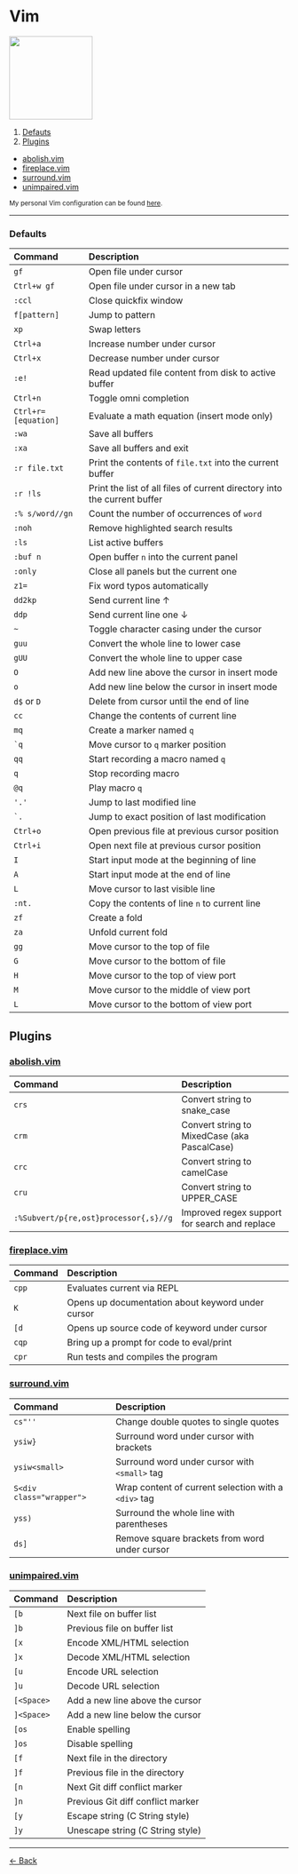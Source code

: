 [abolish]: https://github.com/tpope/vim-abolish
[fireplace]: https://github.com/tpope/vim-fireplace
[index]: https://github.com/rafaelrinaldi/cheatsheets
[surround]: https://github.com/tpope/vim-surround
[unimpaired]: https://github.com/tpope/vim-unimpaired
[vimfiles]: https://github.com/rafaelrinaldi/vimfiles

# Vim

<img src=vim.png width=150>

1. [Defauts](#1.0)
2. [Plugins](#2.0)
  * [abolish.vim](#2.1)
  * [fireplace.vim](#2.2)
  * [surround.vim](#2.3)
  * [unimpaired.vim](#2.4)

<small>My personal Vim configuration can be found [here][vimfiles].</small>

---

### <a name='1.0'></a>Defaults

| Command | Description |
| :--- | :--- |
| `gf` | Open file under cursor |
| `Ctrl+w gf` | Open file under cursor in a new tab |
| `:ccl` | Close quickfix window |
| `f[pattern]` | Jump to pattern |
| `xp` | Swap letters |
| `Ctrl+a` | Increase number under cursor |
| `Ctrl+x` | Decrease number under cursor |
| `:e!` | Read updated file content from disk to active buffer |
| `Ctrl+n` | Toggle omni completion |
| `Ctrl+r=[equation]` | Evaluate a math equation (insert mode only) |
| `:wa` | Save all buffers |
| `:xa` | Save all buffers and exit |
| `:r file.txt` | Print the contents of `file.txt` into the current buffer |
| `:r !ls` | Print the list of all files of current directory into the current buffer |
| `:% s/word//gn` | Count the number of occurrences of `word` |
| `:noh` | Remove highlighted search results |
| `:ls` | List active buffers |
| `:buf n` | Open buffer `n` into the current panel |
| `:only` | Close all panels but the current one |
| `z1=` | Fix word typos automatically |
| `dd2kp` | Send current line ↑ |
| `ddp` | Send current line one ↓ |
| `~` | Toggle character casing under the cursor |
| `guu` | Convert the whole line to lower case |
| `gUU` | Convert the whole line to upper case |
| `O` | Add new line above the cursor in insert mode |
| `o` | Add new line below the cursor in insert mode |
| `d$` or `D` | Delete from cursor until the end of line |
| `cc` | Change the contents of current line |
| `mq` | Create a marker named `q` |
| `` `q  `` | Move cursor to `q` marker position |
| `qq` | Start recording a macro named `q` |
| `q` | Stop recording macro |
| `@q` | Play macro `q` |
| `'.'` | Jump to last modified line |
| `` `. `` | Jump to exact position of last modification |
| `Ctrl+o` | Open previous file at previous cursor position |
| `Ctrl+i` | Open next file at previous cursor position |
| `I` | Start input mode at the beginning of line |
| `A` | Start input mode at the end of line |
| `L` | Move cursor to last visible line |
| `:nt.` | Copy the contents of line `n` to current line |
| `zf` | Create a fold |
| `za` | Unfold current fold |
| `gg` | Move cursor to the top of file |
| `G` | Move cursor to the bottom of file |
| `H` | Move cursor to the top of view port |
| `M` | Move cursor to the middle of view port |
| `L` | Move cursor to the bottom of view port |

## <a name='2.0'></a>Plugins

### <a name='2.1'></a>[abolish.vim][abolish]

| Command | Description |
| :--- | :--- |
| `crs` | Convert string to snake_case |
| `crm` | Convert string to MixedCase (aka PascalCase) |
| `crc` | Convert string to camelCase |
| `cru` | Convert string to UPPER_CASE |
| `:%Subvert/p{re,ost}processor{,s}//g` | Improved regex support for search and replace |

### <a name='2.2'></a>[fireplace.vim][fireplace]

| Command | Description |
| :--- | :--- |
| `cpp` | Evaluates current via REPL |
| `K` | Opens up documentation about keyword under cursor |
| `[d` | Opens up source code of keyword under cursor |
| `cqp` | Bring up a prompt for code to eval/print |
| `cpr` | Run tests and compiles the program |

### <a name='2.3'></a>[surround.vim][surround]

| Command | Description |
| :--- | :--- |
| `cs"''` | Change double quotes to single quotes |
| `ysiw}` | Surround word under cursor with brackets |
| `ysiw<small>` | Surround word under cursor with `<small>` tag |
| `S<div class="wrapper">` | Wrap content of current selection with a `<div>` tag |
| `yss)` | Surround the whole line with parentheses |
| `ds]` | Remove square brackets from word under cursor |

### <a name='2.4'></a>[unimpaired.vim][unimpaired]

| Command | Description |
| :--- | :--- |
| `[b` | Next file on buffer list |
| `]b` | Previous file on buffer list |
| `[x` | Encode XML/HTML selection |
| `]x` | Decode XML/HTML selection |
| `[u` | Encode URL selection |
| `]u` | Decode URL selection |
| `[<Space>` | Add a new line above the cursor |
| `]<Space>` | Add a new line below the cursor |
| `[os` | Enable spelling |
| `]os` | Disable spelling |
| `[f` | Next file in the directory |
| `]f` | Previous file in the directory |
| `[n` | Next Git diff conflict marker |
| `]n` | Previous Git diff conflict marker |
| `[y` | Escape string (C String style) |
| `]y` | Unescape string (C String style) |

---

[← Back][index]
